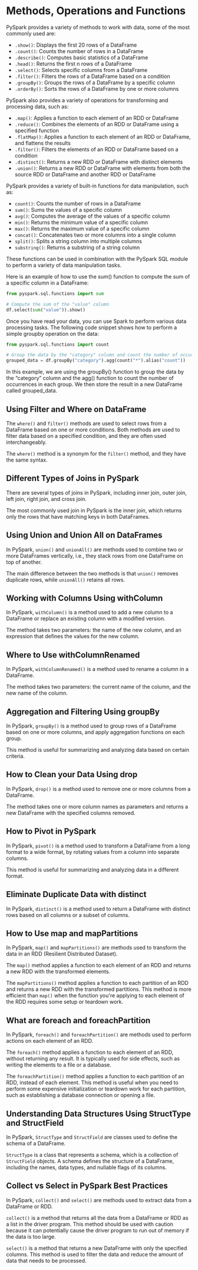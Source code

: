 # Methods, Operations and Functions

PySpark provides a variety of methods to work with data, some of the most commonly used are:

- `.show()`: Displays the first 20 rows of a DataFrame
- `.count()`: Counts the number of rows in a DataFrame
- `.describe()`: Computes basic statistics of a DataFrame
- `.head()`: Returns the first n rows of a DataFrame
- `.select()`: Selects specific columns from a DataFrame
- `.filter()`: Filters the rows of a DataFrame based on a condition
- `.groupBy()`: Groups the rows of a DataFrame by a specific column
- `.orderBy()`: Sorts the rows of a DataFrame by one or more columns

PySpark also provides a variety of operations for transforming and processing data, such as:

- `.map()`: Applies a function to each element of an RDD or DataFrame
- `.reduce()`: Combines the elements of an RDD or DataFrame using a specified function
- `.flatMap()`: Applies a function to each element of an RDD or DataFrame, and flattens the results
- `.filter()`: Filters the elements of an RDD or DataFrame based on a condition
- `.distinct()`: Returns a new RDD or DataFrame with distinct elements
- `.union()`: Returns a new RDD or DataFrame with elements from both the source RDD or DataFrame and another RDD or DataFrame

PySpark provides a variety of built-in functions for data manipulation, such as:

- `count()`: Counts the number of rows in a DataFrame
- `sum()`: Sums the values of a specific column
- `avg()`: Computes the average of the values of a specific column
- `min()`: Returns the minimum value of a specific column
- `max()`: Returns the maximum value of a specific column
- `concat()`: Concatenates two or more columns into a single column
- `split()`: Splits a string column into multiple columns
- `substring()`: Returns a substring of a string column

These functions can be used in combination with the PySpark SQL module to perform a variety of data manipulation tasks.

Here is an example of how to use the sum() function to compute the sum of a specific column in a DataFrame:

```py
from pyspark.sql.functions import sum

# Compute the sum of the "value" column
df.select(sum("value")).show()
```

Once you have read your data, you can use Spark to perform various data processing tasks. The following code snippet shows how to perform a simple groupby operation on the data:

```py
from pyspark.sql.functions import count

# Group the data by the "category" column and count the number of occurrences
grouped_data = df.groupBy("category").agg(count("*").alias("count"))
```

In this example, we are using the groupBy() function to group the data by the “category” column and the agg() function to count the number of occurrences in each group. We then store the result in a new DataFrame called grouped_data.

## Using Filter and Where on DataFrame

The `where()` and `filter()` methods are used to select rows from a DataFrame based on one or more conditions. Both methods are used to filter data based on a specified condition, and they are often used interchangeably.

The `where()` method is a synonym for the `filter()` method, and they have the same syntax.

## Different Types of Joins in PySpark

There are several types of joins in PySpark, including inner join, outer join, left join, right join, and cross join.

The most commonly used join in PySpark is the inner join, which returns only the rows that have matching keys in both DataFrames.

## Using Union and Union All on DataFrames

In PySpark, `union()` and `unionAll()` are methods used to combine two or more DataFrames vertically, i.e., they stack rows from one DataFrame on top of another.

The main difference between the two methods is that `union()` removes duplicate rows, while `unionAll()` retains all rows.

## Working with Columns Using withColumn

In PySpark, `withColumn()` is a method used to add a new column to a DataFrame or replace an existing column with a modified version.

The method takes two parameters: the name of the new column, and an expression that defines the values for the new column.

## Where to Use withColumnRenamed

In PySpark, `withColumnRenamed()` is a method used to rename a column in a DataFrame.

The method takes two parameters: the current name of the column, and the new name of the column.

## Aggregation and Filtering Using groupBy

In PySpark, `groupBy()` is a method used to group rows of a DataFrame based on one or more columns, and apply aggregation functions on each group.

This method is useful for summarizing and analyzing data based on certain criteria.

## How to Clean your Data Using drop

In PySpark, `drop()` is a method used to remove one or more columns from a DataFrame.

The method takes one or more column names as parameters and returns a new DataFrame with the specified columns removed.

## How to Pivot in PySpark

In PySpark, `pivot()` is a method used to transform a DataFrame from a long format to a wide format, by rotating values from a column into separate columns.

This method is useful for summarizing and analyzing data in a different format.

## Eliminate Duplicate Data with distinct

In PySpark, `distinct()` is a method used to return a DataFrame with distinct rows based on all columns or a subset of columns.

## How to Use map and mapPartitions

In PySpark, `map()` and `mapPartitions()` are methods used to transform the data in an RDD (Resilient Distributed Dataset).

The `map()` method applies a function to each element of an RDD and returns a new RDD with the transformed elements.

The `mapPartitions()` method applies a function to each partition of an RDD and returns a new RDD with the transformed partitions. This method is more efficient than `map()` when the function you're applying to each element of the RDD requires some setup or teardown work.

## What are foreach and foreachPartition

In PySpark, `foreach()` and `foreachPartition()` are methods used to perform actions on each element of an RDD.

The `foreach()` method applies a function to each element of an RDD, without returning any result. It is typically used for side effects, such as writing the elements to a file or a database.

The `foreachPartition()` method applies a function to each partition of an RDD, instead of each element. This method is useful when you need to perform some expensive initialization or teardown work for each partition, such as establishing a database connection or opening a file.

## Understanding Data Structures Using StructType and StructField

In PySpark, `StructType` and `StructField` are classes used to define the schema of a DataFrame.

`StructType` is a class that represents a schema, which is a collection of `StructField` objects. A schema defines the structure of a DataFrame, including the names, data types, and nullable flags of its columns.

## Collect vs Select in PySpark Best Practices

In PySpark, `collect()` and `select()` are methods used to extract data from a DataFrame or RDD.

`collect()` is a method that returns all the data from a DataFrame or RDD as a list in the driver program. This method should be used with caution because it can potentially cause the driver program to run out of memory if the data is too large.

`select()` is a method that returns a new DataFrame with only the specified columns. This method is used to filter the data and reduce the amount of data that needs to be processed.